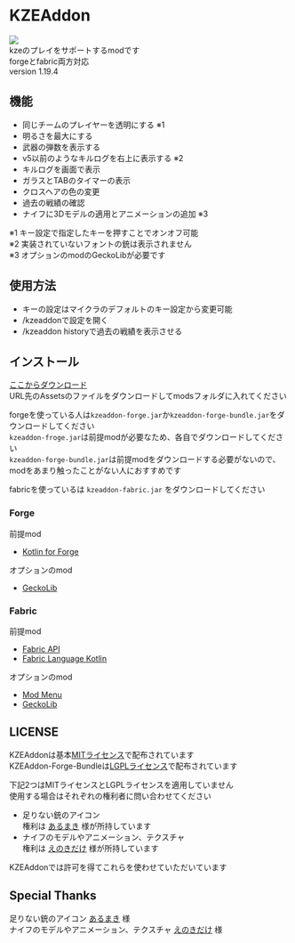 # KZEAddon
[![](https://img.shields.io/github/downloads/tedo0627/KZEAddon/total)]()  
kzeのプレイをサポートするmodです  
forgeとfabric両方対応  
version 1.19.4  

## 機能
 - 同じチームのプレイヤーを透明にする ※1
 - 明るさを最大にする
 - 武器の弾数を表示する
 - v5以前のようなキルログを右上に表示する ※2
 - キルログを画面で表示
 - ガラスとTABのタイマーの表示
 - クロスヘアの色の変更
 - 過去の戦績の確認
 - ナイフに3Dモデルの適用とアニメーションの追加 ※3

※1 キー設定で指定したキーを押すことでオンオフ可能  
※2 実装されていないフォントの銃は表示されません  
※3 オプションのmodのGeckoLibが必要です  

## 使用方法
 - キーの設定はマイクラのデフォルトのキー設定から変更可能
 - /kzeaddonで設定を開く
 - /kzeaddon historyで過去の戦績を表示させる

## インストール
[ここからダウンロード](https://github.com/tedo0627/KZEAddon/releases/latest)  
URL先のAssetsのファイルをダウンロードしてmodsフォルダに入れてください

forgeを使っている人は```kzeaddon-forge.jar```か```kzeaddon-forge-bundle.jar```をダウンロードしてください  
```kzeaddon-froge.jar```は前提modが必要なため、各自でダウンロードしてください  
```kzeaddon-forge-bundle.jar```は前提modをダウンロードする必要がないので、modをあまり触ったことがない人におすすめです 

fabricを使っているは ```kzeaddon-fabric.jar``` をダウンロードしてください  


### Forge
前提mod
 - [Kotlin for Forge](https://www.curseforge.com/minecraft/mc-mods/kotlin-for-forge)

オプションのmod
 - [GeckoLib](https://www.curseforge.com/minecraft/mc-mods/geckolib)

### Fabric
前提mod
 - [Fabric API](https://www.curseforge.com/minecraft/mc-mods/fabric-api)
 - [Fabric Language Kotlin](https://www.curseforge.com/minecraft/mc-mods/fabric-language-kotlin)

オプションのmod
 - [Mod Menu](https://modrinth.com/mod/modmenu)
 - [GeckoLib](https://www.curseforge.com/minecraft/mc-mods/geckolib)

## LICENSE
KZEAddonは基本[MITライセンス](https://github.com/tedo0627/KZEAddon/blob/master/LICENSE)で配布されています  
KZEAddon-Forge-Bundleは[LGPLライセンス](https://github.com/tedo0627/KZEAddon/blob/master/forge-bundle/LICENSE)で配布されています  
  
下記2つはMITライセンスとLGPLライセンスを適用していません  
使用する場合はそれぞれの権利者に問い合わせてください  
 - 足りない銃のアイコン  
権利は [あるまき](https://twitter.com/Arum4ki) 様が所持しています  
 - ナイフのモデルやアニメーション、テクスチャ  
権利は [えのきだけ](https://twitter.com/enk_dke) 様が所持しています  

KZEAddonでは許可を得てこれらを使わせていただいています

## Special Thanks
足りない銃のアイコン [あるまき](https://twitter.com/Arum4ki) 様  
ナイフのモデルやアニメーション、テクスチャ [えのきだけ](https://twitter.com/enk_dke) 様  
